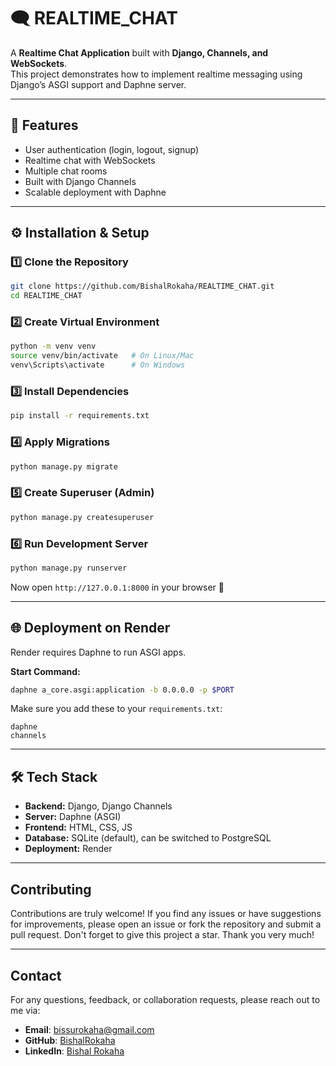# 🗨️ REALTIME_CHAT

A **Realtime Chat Application** built with **Django, Channels, and WebSockets**.  
This project demonstrates how to implement realtime messaging using Django’s ASGI support and Daphne server.

---

## 🚀 Features
- User authentication (login, logout, signup)
- Realtime chat with WebSockets
- Multiple chat rooms
- Built with Django Channels
- Scalable deployment with Daphne

---

## ⚙️ Installation & Setup

### 1️⃣ Clone the Repository
```bash
git clone https://github.com/BishalRokaha/REALTIME_CHAT.git
cd REALTIME_CHAT
```

### 2️⃣ Create Virtual Environment
```bash
python -m venv venv
source venv/bin/activate   # On Linux/Mac
venv\Scripts\activate      # On Windows
```

### 3️⃣ Install Dependencies
```bash
pip install -r requirements.txt
```

### 4️⃣ Apply Migrations
```bash
python manage.py migrate
```

### 5️⃣ Create Superuser (Admin)
```bash
python manage.py createsuperuser
```

### 6️⃣ Run Development Server
```bash
python manage.py runserver
```

Now open `http://127.0.0.1:8000` in your browser 🚀

---

## 🌐 Deployment on Render
Render requires Daphne to run ASGI apps.

**Start Command:**
```bash
daphne a_core.asgi:application -b 0.0.0.0 -p $PORT
```

Make sure you add these to your `requirements.txt`:
```
daphne
channels
```

---

## 🛠️ Tech Stack
- **Backend:** Django, Django Channels
- **Server:** Daphne (ASGI)
- **Frontend:** HTML, CSS, JS
- **Database:** SQLite (default), can be switched to PostgreSQL
- **Deployment:** Render

---

## Contributing
Contributions are truly welcome! If you find any issues or have suggestions for improvements, please open an issue or fork the repository and submit a pull request. Don't forget to give this project a star. Thank you very much!

---

## Contact
For any questions, feedback, or collaboration requests, please reach out to me via:
- **Email**: bissurokaha@gmail.com
- **GitHub**: [BishalRokaha](https://github.com/BishalRokaha)
- **LinkedIn**: [Bishal Rokaha](https://www.linkedin.com/in/bishal-rokaha-78a549251/)



